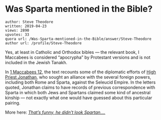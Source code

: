 # Was Sparta mentioned in the Bible?

	author: Steve Theodore
	written: 2019-04-23
	views: 2890
	upvotes: 33
	quora url: /Was-Sparta-mentioned-in-the-Bible/answer/Steve-Theodore
	author url: /profile/Steve-Theodore


Yes, at least in Catholic and Orthodox bibles — the relevant book, I Maccabees is considered “apocrypha” by Protestant versions and is not included in the Jewish Tanakh.

In [1 Maccabees 12,](https://www.biblegateway.com/passage/?search=1+Maccabees+12&version=GNT) the text recounts some of the diplomatic efforts of [High Priest Jonathan](https://en.wikipedia.org/wiki/Jonathan_Apphus), who sought an alliance with the several foreign powers, including both Rome and Sparta, against the Seleucid Empire. In the letters quoted, Jonathan claims to have records of previous correspondence with Sparta in which both Jews and Spartans claimed some kind of ancestral kinship — not exactly what one would have guessed about this particular pairing.

More here: _[That’s funny, he didn’t look Spartan….](https://theeducationalblog.quora.com/That-s-funny-he-didn-t-look-Spartan)_ 

